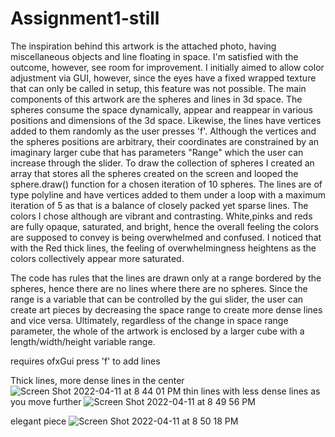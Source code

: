 # Assignment1-still
 
The inspiration behind this artwork is the attached photo, having miscellaneous objects and line floating in space. I'm satisfied with the outcome, however, see room for improvement. I initially aimed to allow color adjustment via GUI, however, since the eyes have a fixed wrapped texture that can only be called in setup, this feature was not possible. 
The main components of this artwork are the spheres and lines in 3d space.
The spheres consume the space dynamically, appear and reappear in various positions and dimensions of the 3d space.
Likewise, the lines have vertices added to them randomly as the user presses 'f'. Although the vertices and the spheres positions are arbitrary, their coordinates are constrained by an imaginary larger cube that has parameters "Range" which the user can increase through the slider. To draw the collection of spheres I created an array that stores all the spheres created on the screen and looped the sphere.draw() function for a chosen iteration of 10 spheres. The lines are of type polyline and have vertices added to them under a loop with a maximum iteration of 5 as that is a balance of closely packed yet sparse lines.
The colors I chose although are vibrant and contrasting. White,pinks and reds are fully opaque, saturated, and bright, hence the overall feeling the colors are supposed to convey is being overwhelmed and confused. I noticed that with the Red thick lines, the feeling of overwhelmingness heightens as the colors collectively appear more saturated.

The code has rules that the lines are drawn only at a range bordered by the spheres, hence there are no lines where there are no spheres. Since the range is a variable that can be controlled by the gui slider, the user can create art pieces by decreasing the space range to create more dense lines and vice versa. Ultimately, regardless of the change in space range parameter, the whole of the artwork is enclosed by a larger cube with a length/width/height variable range.


requires ofxGui
press 'f' to add lines

Thick lines, more dense lines in the center
![Screen Shot 2022-04-11 at 8 44 01 PM](https://user-images.githubusercontent.com/102983688/162792500-7514ee6c-c3b1-40e1-8cd1-8f281dbdcb17.png)
thin lines with less dense lines as you move further
![Screen Shot 2022-04-11 at 8 49 56 PM](https://user-images.githubusercontent.com/102983688/162791779-01eadf56-317b-400a-bd03-d2790c6da1be.png)

elegant piece
![Screen Shot 2022-04-11 at 8 50 18 PM](https://user-images.githubusercontent.com/102983688/162791787-82a64f1c-828e-4f8f-bcd1-3552787dc27e.png)

